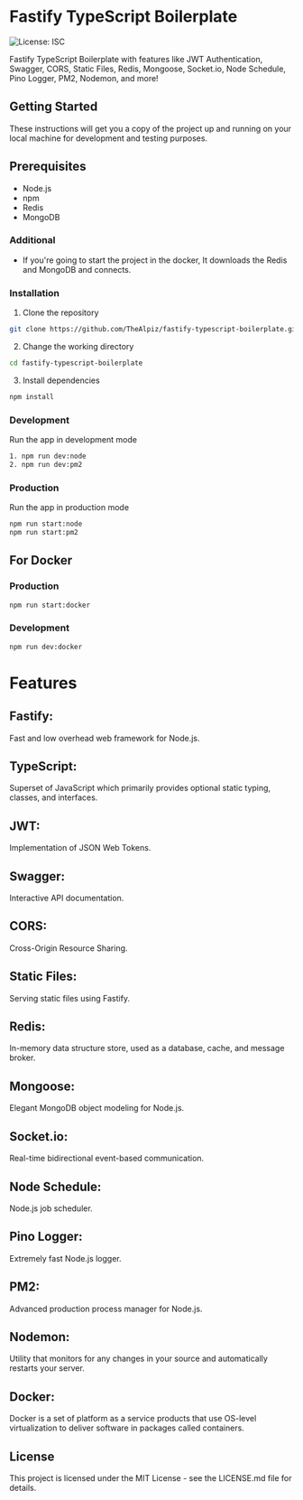 # Fastify TypeScript Boilerplate

![License: ISC](https://img.shields.io/badge/License-ISC-blue.svg)

Fastify TypeScript Boilerplate with features like JWT Authentication, Swagger, CORS, Static Files, Redis, Mongoose, Socket.io, Node Schedule, Pino Logger, PM2, Nodemon, and more!

## Getting Started

These instructions will get you a copy of the project up and running on your local machine for development and testing purposes.

## Prerequisites

- Node.js
- npm
- Redis
- MongoDB

### Additional

- If you're going to start the project in the docker, It downloads the Redis and MongoDB and connects.

### Installation

1. Clone the repository

```bash
git clone https://github.com/TheAlpiz/fastify-typescript-boilerplate.git
```

2. Change the working directory
```bash
cd fastify-typescript-boilerplate
```

3. Install dependencies
```bash
npm install
```


### Development
Run the app in development mode
```bash
1. npm run dev:node 
2. npm run dev:pm2
```



### Production
Run the app in production mode
```bash
npm run start:node
npm run start:pm2
```

## For Docker
### Production
```bash
npm run start:docker
```

### Development 
```bash
npm run dev:docker 
```

# Features
## Fastify: 
Fast and low overhead web framework for Node.js.
## TypeScript: 
Superset of JavaScript which primarily provides optional static typing, classes, and interfaces.
## JWT: 
Implementation of JSON Web Tokens.
## Swagger: 
Interactive API documentation.
## CORS: 
Cross-Origin Resource Sharing.
## Static Files: 
Serving static files using Fastify.
## Redis: 
In-memory data structure store, used as a database, cache, and message broker.
## Mongoose: 
Elegant MongoDB object modeling for Node.js.
## Socket.io: 
Real-time bidirectional event-based communication.
## Node Schedule: 
Node.js job scheduler.
## Pino Logger: 
Extremely fast Node.js logger.
## PM2: 
Advanced production process manager for Node.js.
## Nodemon: 
Utility that monitors for any changes in your source and automatically restarts your server.
## Docker:
Docker is a set of platform as a service products that use OS-level virtualization to deliver software in packages called containers.

## License
This project is licensed under the MIT License - see the LICENSE.md file for details.
